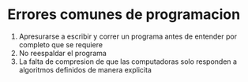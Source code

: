 # Errores comunes de programacion 

1. Apresurarse a escribir y correr un programa antes de entender por completo que se requiere
2. No reespaldar el programa
3. La falta de compresion de que las computadoras solo responden a algoritmos definidos de manera explicita
   
